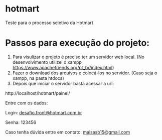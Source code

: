# hotmart
Teste para o processo seletivo da Hotmart

# Passos para execução do projeto:

1. Para visulizar o projeto é preciso ter um servidor web local. (No desenvolvimento utilizei o xampp https://www.apachefriends.org/pt_br/index.html)
2. Fazer o download dos arquivos e colocá-los no servidor. (Caso seja o xampp, na pasta htdocs) 
3. Depois que iniciar o servidor basta acessar a url:

http://localhost/hotmart/painel/

Entre com os dados:

Login: desafio.front@hotmart.com.br

Senha: 123456

Caso tenha dúvida entre em contato: maisasb15@gmail.com
